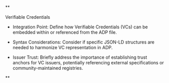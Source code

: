 **

Verifiable Credentials

-   Integration Point: Define how Verifiable Credentials (VCs) can be embedded within or referenced from the ADP file.
    
-   Syntax Considerations: Consider if specific JSON-LD structures are needed to harmonize VC representation in ADP.
    
-   Issuer Trust: Briefly address the importance of establishing trust anchors for VC issuers, potentially referencing external specifications or community-maintained registries.
    

**